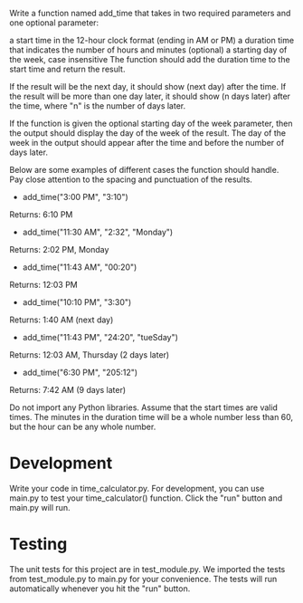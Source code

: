 Write a function named add_time that takes in two required parameters and one optional parameter:

a start time in the 12-hour clock format (ending in AM or PM)
a duration time that indicates the number of hours and minutes
(optional) a starting day of the week, case insensitive
The function should add the duration time to the start time and return the result.

If the result will be the next day, it should show (next day) after the time. If the result will be more than one day later, it should show (n days later) after the time, where "n" is the number of days later.

If the function is given the optional starting day of the week parameter, then the output should display the day of the week of the result. The day of the week in the output should appear after the time and before the number of days later.

Below are some examples of different cases the function should handle. Pay close attention to the spacing and punctuation of the results.

* add_time("3:00 PM", "3:10")

Returns: 6:10 PM

* add_time("11:30 AM", "2:32", "Monday")

Returns: 2:02 PM, Monday

* add_time("11:43 AM", "00:20")

Returns: 12:03 PM

* add_time("10:10 PM", "3:30")

Returns: 1:40 AM (next day)

* add_time("11:43 PM", "24:20", "tueSday")

Returns: 12:03 AM, Thursday (2 days later)

* add_time("6:30 PM", "205:12")
  
Returns: 7:42 AM (9 days later)

Do not import any Python libraries. Assume that the start times are valid times. The minutes in the duration time will be a whole number less than 60, but the hour can be any whole number.

# Development
Write your code in time_calculator.py. For development, you can use main.py to test your time_calculator() function. Click the "run" button and main.py will run.

# Testing
The unit tests for this project are in test_module.py. We imported the tests from test_module.py to main.py for your convenience. The tests will run automatically whenever you hit the "run" button.